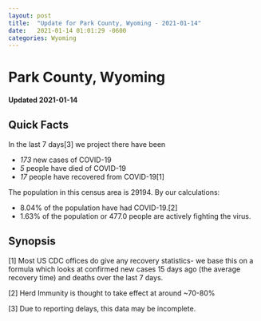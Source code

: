 ```yaml
---
layout: post
title:  "Update for Park County, Wyoming - 2021-01-14"
date:   2021-01-14 01:01:29 -0600
categories: Wyoming
---
```


# Park County, Wyoming
#### Updated 2021-01-14

## Quick Facts

In the last 7 days[3] we project there have been
- *173* new cases of COVID-19
- *5* people have died of COVID-19
- *17* people have recovered from COVID-19[1]

The population in this census area is 29194. By our calculations:
- 8.04% of the population have had COVID-19.[2]
- 1.63% of the population or 477.0 people are actively fighting the virus.

## Synopsis




[1] Most US CDC offices do give any recovery statistics- we base this on a formula which looks at confirmed new cases
15 days ago (the average recovery time) and deaths over the last 7 days.

[2] Herd Immunity is thought to take effect at around ~70-80%

[3] Due to reporting delays, this data may be incomplete.
 
    